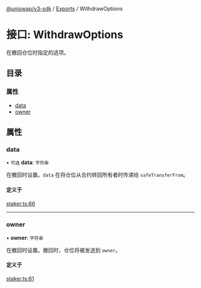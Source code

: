 [@uniswap/v3-sdk](../README.md) / [Exports](../modules.md) / WithdrawOptions

# 接口: WithdrawOptions

在撤回仓位时指定的选项。

## 目录

### 属性

- [data](WithdrawOptions.md#data)
- [owner](WithdrawOptions.md#owner)

## 属性

### data

• `可选` **data**: `字符串`

在撤回时设置。`data` 在将仓位从合约转回所有者时传递给 `safeTransferFrom`。

#### 定义于

[staker.ts:66](https://github.com/Uniswap/v3-sdk/blob/08a7c05/src/staker.ts#L66)

___

### owner

• **owner**: `字符串`

在撤回时设置。撤回时，仓位将被发送到 `owner`。

#### 定义于

[staker.ts:61](https://github.com/Uniswap/v3-sdk/blob/08a7c05/src/staker.ts#L61)